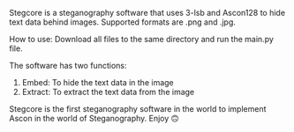 Stegcore is a steganography software that uses 3-lsb and Ascon128 to hide text data behind images.
Supported formats are .png and .jpg.

How to use:
Download all files to the same directory and run the main.py file.

The software has two functions:
1. Embed: To hide the text data in the image
2. Extract: To extract the text data from the image

Stegcore is the first steganography software in the world to implement Ascon in the world of Steganography.
Enjoy 🙃
